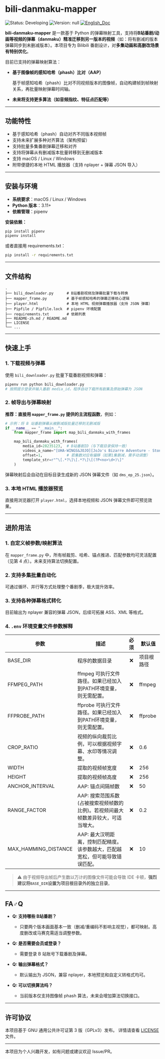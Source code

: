 # bili-danmaku-mapper

![Status: Developing](https://img.shields.io/badge/Status-Developing-blue?style=for-the-badge)
![Version: null](https://img.shields.io/badge/Version-null-brightgreen?style=for-the-badge)
[![English_Doc](https://img.shields.io/badge/English_Doc-brightgreen?style=for-the-badge)](README.md)

**bili-danmaku-mapper** 是一款基于 Python 的弹幕映射工具，支持将**B站番剧/动画等视频的弹幕（danmaku）精准迁移到另一版本的视频**（如：将有删减的版本弹幕同步到未删减版本）。本项目专为 Bilibili 番剧设计，对**多集动画和高删改场景有特别优化**。

目前已支持的弹幕映射算法：

- **基于图像帧的感知哈希（phash）比对（AAP）**

  基于帧感知哈希（phash）比对不同视频版本的图像帧，自动构建帧到帧映射关系，再批量映射弹幕时间轴。

- **未来将支持更多算法（如音频指纹、特征点匹配等）**

---

## 功能特性

- 基于感知哈希（phash）自动对齐不同版本视频帧
- 支持未来扩展多种对齐算法（架构预留）
- 支持批量多集番剧弹幕迁移和对齐
- 支持将弹幕从有删减版本批量转移到无删减版本
- 支持 macOS / Linux / Windows
- 附带便捷的本地 HTML 播放器（支持 nplayer + 弹幕 JSON 导入）

---

## 安装与环境

- **系统要求**：macOS / Linux / Windows
- **Python 版本**：3.11+
- **依赖管理**：pipenv

**安装依赖：**

```bash
pip install pipenv
pipenv install
```

或者直接用 requirements.txt：

```bash
pip install -r requirements.txt
```

---

## 文件结构

```
.
├── bili_downloader.py      # B站番剧视频及弹幕批量下载与转换
├── mapper_frame.py         # 基于帧感知哈希的弹幕迁移核心逻辑
├── player.html             # 本地 HTML 视频弹幕播放器（支持 JSON 弹幕）
├── Pipfile / Pipfile.lock  # pipenv 环境配置
├── requirements.txt        # 依赖列表
├── README-zh.md / README.md
├── LICENSE
└── ...
```

---

## 快速上手

### 1. 下载视频与弹幕

使用 `bili_downloader.py` 批量下载番剧视频和弹幕：

```bash
pipenv run python bili_downloader.py
# 按照提示登录并输入番剧 media_id，程序自动下载所有剧集及原始弹幕为 JSON
```

### 2. 帧导出与弹幕映射

**推荐：直接用 `mapper_frame.py` 提供的主流程函数**，例如：

```python
# 示例：将 B 站番剧弹幕从被删减版批量迁移到无删减版
if __name__ == "__main__":
    from mapper_frame import map_bili_danmaku_with_frames

    map_bili_danmaku_with_frames(
        media_id=28235123,  # B站番剧ID（与下载目录保持一致）
        videos_a_name="[UHA-WINGS&JOJO][JoJo's Bizarre Adventure - Stone Ocean][25-38][x264 1080p][sc_jp]",  # 未删减版视频文件夹名
        offset=1,           # 若集数对应有偏移（如第1集删减，需手动调整）
        template_str=r"^\[.*?\]\[.*?\]\[(?P<no>\d+)\]"
    )
```

弹幕映射后会自动在目标目录生成新的 JSON 弹幕文件（如 `dms_ep_25.json`）。

### 3. 本地 HTML 播放器预览

直接用浏览器打开 `player.html`，选择本地视频和 JSON 弹幕文件即可预览效果。

---

## 进阶用法

### 1. 自定义帧参数/映射算法

在 `mapper_frame.py` 中，所有帧裁剪、哈希、锚点推进、匹配参数均可灵活配置（见第 4 点）。未来支持算法切换配置。

### 2. 支持多集批量自动化

可通过循环、并行等方式处理整个番剧季，极大提升效率。

### 3. 支持各种弹幕格式转化

目前输出为 nplayer 兼容的弹幕 JSON，后续可拓展 ASS、XML 等格式。

### 4. `.env` 环境变量文件参数解释

| 参数                   | 描述                                           | 必须 | 默认值     |
|----------------------|----------------------------------------------|:--:|---------|
| BASE_DIR             | 程序的数据目录                                      | ❌  | 项目根路径   |
| FFMPEG_PATH          | ffmpeg 可执行文件路径。如果已经加入到PATH环境变量，则无需配置。        | ❌  | ffmpeg  |
| FFPROBE_PATH         | ffprobe 可执行文件路径。如果已经加入到PATH环境变量，则无需配置。       | ❌  | ffprobe |
| CROP_RATIO           | 视频的纵向裁剪比例，可以根据视频字幕、水印等情况调整。                  | ❌  | 0.6     |
| WIDTH                | 提取的视频帧宽度                                     | ❌  | 256     |
| HEIGHT               | 提取的视频帧高度                                     | ❌  | 256     |
| ANCHOR_INTERVAL      | AAP: 锚点间隔帧数                                  | ❌  | 50      |
| RANGE_FACTOR         | AAP: 搜索范围系数(占被搜索视频帧数的比例)。若视频间最大帧数差异较大，可适当增大。 | ❌  | 0.2     |
| MAX_HAMMING_DISTANCE | AAP: 最大汉明距离，控制匹配精度。该参数越大，匹配越宽松，但可能导致错误匹配。    | ❌  | 10      |


> ⚠️ 由于视频导出帧后产生数以万计的图像文件可能会导致 IDE 卡顿，**强烈建议将`BASE_DIR`设置为项目根目录外的独立目录**。

---

## FA♂Q

- **Q: 支持哪些 B站番剧？**

  - 只要两个版本画面基本一致（删减/重编码不影响主视觉），都可映射。高度删改或马赛克需适当调整参数。

- **Q: 是否需要会员或登录？**

  - 需要登录 B 站账号下载番剧及弹幕。

- **Q: 输出弹幕格式？**

  - 默认输出为 JSON，兼容 nplayer，本地预览和自定义转格式均可。

- **Q: 可以切换算法吗？**

  - 当前版本仅支持图像帧 phash 算法，未来会增加算法切换接口。

---

## 许可协议

本项目基于 GNU 通用公共许可证第 3 版（GPLv3）发布。
详情请查看 [LICENSE](LICENSE) 文件。

---

本项目为个人兴趣开发，如有问题或建议欢迎 Issue/PR。

